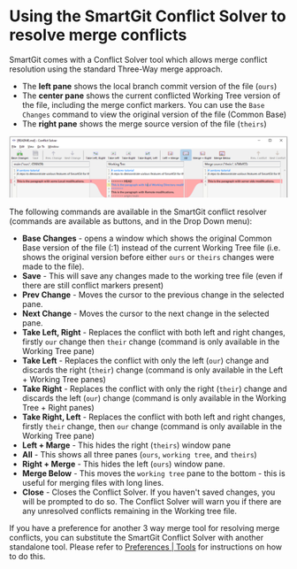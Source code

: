 # Using the SmartGit Conflict Solver to resolve merge conflicts

SmartGit comes with a Conflict Solver tool which allows merge conflict resolution using the standard Three-Way merge approach.

- The **left pane** shows the local branch commit version of the file (`ours`)
- The **center pane** shows the current conflicted Working Tree version of the file, including the merge confict markers. 
  You can use the `Base Changes` command to view the original version of the file (Common Base)
- The **right pane** shows the merge source version of the file (`theirs`)

![SmartGit Conflict Solver tool](../../../images/Tools-SmartGit-ConflictSolver.png)

The following commands are available in the SmartGit conflict resolver (commands are available as buttons, and in the Drop Down menu):
- **Base Changes** - opens a window which shows the original Common Base version of the file (:1) instead of the current Working Tree file (i.e. shows the original version before either `ours` or `theirs` changes were made to the file). 
- **Save** - This will save any changes made to the working tree file (even if there are still conflict markers present)
- **Prev Change** - Moves the cursor to the previous change in the selected pane.
- **Next Change** - Moves the cursor to the next change in the selected pane.
- **Take Left, Right** - Replaces the conflict with both left and right changes, firstly `our` change then `their` change (command is only available in the Working Tree pane)
- **Take Left** - Replaces the conflict with only the left (`our`) change and discards the right (`their`) change (command is only available in the Left + Working Tree panes)
- **Take Right** - Replaces the conflict with only the right (`their`) change and discards the left (`our`) change (command is only available in the Working Tree + Right panes)
- **Take Right, Left** - Replaces the conflict with both left and right changes, firstly `their` change, then `our` change (command is only available in the Working Tree pane)
- **Left + Marge** - This hides the right (`theirs`) window pane
- **All** - This shows all three panes (`ours`, `working tree`, and `theirs`)
- **Right + Merge** - This hides the left (`ours`) window pane.
- **Merge Below** - This moves the `working tree` pane to the bottom - this is useful for merging files with long lines.
- **Close** - Closes the Conflict Solver. If you haven't saved changes, you will be prompted to do so. The Conflict Solver will warn you if there are any unresolved conflicts remaining in the Working tree file.

If you have a preference for another 3 way merge tool for resolving merge conflicts, you can substitute the SmartGit Conflict Solver with another standalone tool.
Please refer to [Preferences | Tools](../../Preferences/Tools.md#conflict-solvers) for instructions on how to do this.
